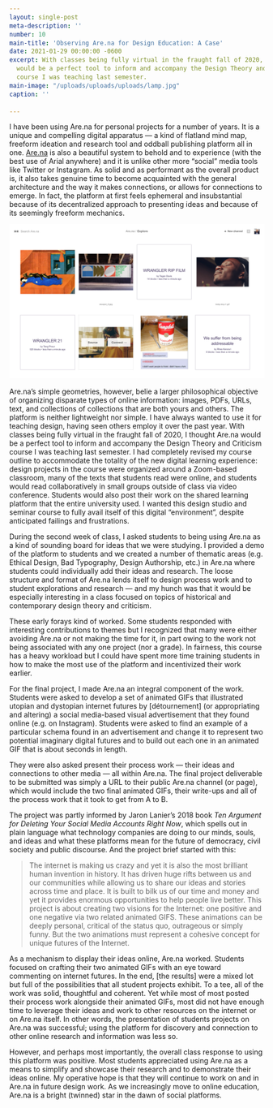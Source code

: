```yaml
---
layout: single-post
meta-description: ''
number: 10
main-title: 'Observing Are.na for Design Education: A Case'
date: 2021-01-29 00:00:00 -0600
excerpt: With classes being fully virtual in the fraught fall of 2020, I thought Are.na
  would be a perfect tool to inform and accompany the Design Theory and Criticism
  course I was teaching last semester.
main-image: "/uploads/uploads/uploads/lamp.jpg"
caption: ''

---
```

I have been using Are.na for personal projects for a number of years. It is a unique and compelling digital apparatus — a kind of flatland mind map, freeform ideation and research tool and oddball publishing platform all in one. [Are.na](https://www.are.na "Are.na!") is also a beautiful system to behold and to experience (with the best use of Arial anywhere) and it is unlike other more “social” media tools like Twitter or Instagram. As solid and as performant as the overall product  is, it also takes genuine time to become acquainted with the general architecture and the way it makes connections, or allows for connections to emerge. In fact, the platform at first feels ephemeral and insubstantial because of its decentralized approach to presenting ideas and because of its seemingly freeform mechanics.

![screenshot of arena](/uploads/uploads/uploads/arena-screenshot-1.jpg)

Are.na’s simple geometries, however, belie a larger philosophical objective of organizing disparate types of online information: images, PDFs, URLs, text, and collections of collections that are both yours and others. The platform is neither lightweight nor simple. I have always wanted to use it for teaching design, having seen others employ it over the past year. With classes being fully virtual in the fraught fall of 2020, I thought Are.na would be a perfect tool to inform and accompany the Design Theory and Criticism course I was teaching last semester. I had completely revised my course outline to accommodate the totality of the new digital learning experience: design projects in the course were organized around a Zoom-based classroom, many of the texts that students read were online, and students would read collaboratively in small groups outside of class via video conference. Students would also post their work on the shared learning platform that the entire university used. I wanted this design studio and seminar course to fully avail itself of this digital “environment”, despite anticipated failings and frustrations.

During the second week of class, I asked students to being using Are.na as a kind of sounding board for ideas that we were studying. I provided a demo of the platform to students and we created a number of thematic areas (e.g. Ethical Design, Bad Typography, Design Authorship, etc.) in Are.na where students could individually add their ideas and research. The loose structure and format of Are.na lends itself to design process work and to student explorations and research — and my hunch was that it would be especially interesting in a class focused on topics of historical and contemporary design theory and criticism.

These early forays kind of worked. Some students responded with interesting contributions to themes but I recognized that many were either avoiding Are.na or not making the time for it, in part owing to the work not being associated with any one project (nor a grade). In fairness, this course has a heavy workload but I could have spent more time training students in how to make the most use of the platform and incentivized their work earlier.

For the final project, I made Are.na an integral component of the work. Students were asked to develop a set of animated GIFs that illustrated utopian and dystopian internet futures by \[détournement\] (or appropriating and altering) a social media-based visual advertisement that they found online (e.g. on Instagram). Students were asked to find an example of a particular schema found in an advertisement and change it to represent two potential imaginary digital futures and to build out each one in an animated GIF that is about seconds in length.

They were also asked present their process work — their ideas and connections to other media — all within Are.na. The final project deliverable to be submitted was simply a URL to their public Are.na channel (or page), which would include the two final animated GIFs, their write-ups and all of the process work that it took to get from A to B.

The project was partly informed by Jaron Lanier’s 2018 book _Ten Argument for Deleting Your Social Media Accounts Right Now_, which spells out in plain language what technology companies are doing to our minds, souls, and ideas and what these platforms mean for the future of democracy, civil society and public discourse. And the project brief started with this:

> The internet is making us crazy and yet it is also the most brilliant human invention in history. It has driven huge rifts between us and our communities while allowing us to share our ideas and stories across time and place. It is built to bilk us of our time and money and yet it provides enormous opportunities to help people live better. This project is about creating two visions for the Internet: one positive and one negative via two related animated GIFS. These animations can be deeply personal, critical of the status quo, outrageous or simply funny. But the two animations must represent a cohesive concept for unique futures of the Internet.

As a mechanism to display their ideas online, Are.na worked. Students focused on crafting their two animated GIFs with an eye toward commenting on internet futures. In the end, \[the results\] were a mixed lot but full of the possibilities that all student projects exhibit. To a tee, all of the work was solid, thoughtful and coherent. Yet while most of most posted their process work alongside their animated GIFs, most did not have enough time to leverage their ideas and work to other resources on the internet or on Are.na itself. In other words, the presentation of students projects on Are.na was successful; using the platform for discovery and connection to other online research and information was less so.

However, and perhaps most importantly, the overall class response to using this platform was positive. Most students appreciated using Are.na as a means to simplify and showcase their research and to demonstrate their ideas online. My operative hope is that they will continue to work on and in Are.na in future design work. As we increasingly move to online education, Are.na is a bright (twinned) star in the dawn of social platforms.